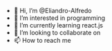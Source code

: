 - 👋 Hi, I’m @Eliandro-Alfredo
- 👀 I’m interested in  programming
- 🌱 I’m currently learning react.js 
- 💞️ I’m looking to collaborate on 
- 📫 How to reach me 

<!---
Eliandro-Alfredo/Eliandro-Alfredo is a ✨ special ✨ repository because its `README.md` (this file) appears on your GitHub profile.
You can click the Preview link to take a look at your changes.
--->
